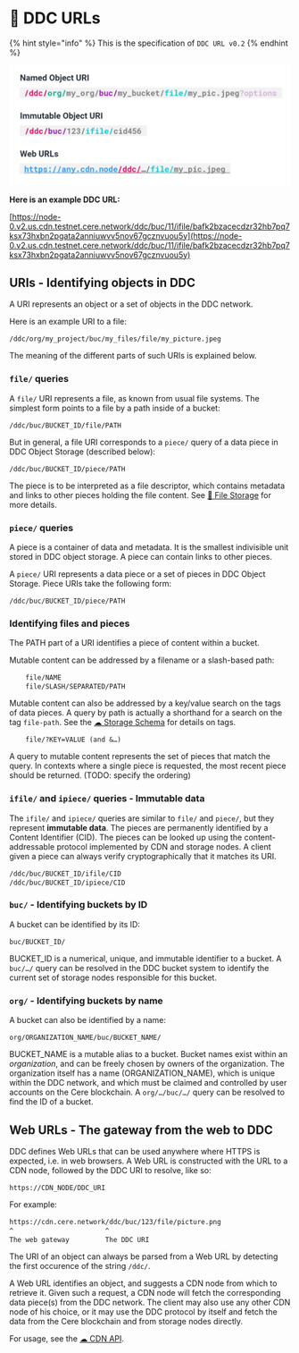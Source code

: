 # 🔗 DDC URLs

{% hint style="info" %} This is the specification of `DDC URL v0.2`
{% endhint %}

![Structure of DDC URLs](<../../.gitbook/assets/DDC URL.png>)

[original picture]: https://miro.com/app/board/o9J_lsMr5wI=/?moveToWidget=3458764527405861779&cot=14
[requirements]: https://www.notion.so/cere/Architecture-of-DDC-software-2d6824916b394fa0bc20ff176525d0fc#c8397cdafc4d4f5a9ddd1072a87c189e

**Here is an example DDC URL:**

[https://node-0.v2.us.cdn.testnet.cere.network/ddc/buc/11/ifile/bafk2bzacecdzr32hb7pq7ksx73hxbn2pgata2anniuwvv5nov67gcznvuou5y](https://node-0.v2.us.cdn.testnet.cere.network/ddc/buc/11/ifile/bafk2bzacecdzr32hb7pq7ksx73hxbn2pgata2anniuwvv5nov67gcznvuou5y)


## URIs - Identifying objects in DDC

A URI represents an object or a set of objects in the DDC network.

Here is an example URI to a file:

    /ddc/org/my_project/buc/my_files/file/my_picture.jpeg

The meaning of the different parts of such URIs is explained below.


### `file/` queries

A `file/` URI represents a file, as known from usual file systems. The simplest form points to a
file by a path inside of a bucket:

    /ddc/buc/BUCKET_ID/file/PATH

But in general, a file URI corresponds to a `piece/` query of a data piece in DDC Object Storage (described below):

    /ddc/buc/BUCKET_ID/piece/PATH

The piece is to be interpreted as a file descriptor, which contains metadata and links to other
pieces holding the file content. See [📂 File Storage](file-storage.md) for more details.


### `piece/` queries

A piece is a container of data and metadata. It is the smallest indivisible unit stored in DDC
object storage. A piece can contain links to other pieces.

A `piece/` URI represents a data piece or a set of pieces in DDC Object Storage. Piece URIs take
the following form:

    /ddc/buc/BUCKET_ID/piece/PATH


### Identifying files and pieces

The PATH part of a URI identifies a piece of content within a bucket.

Mutable content can be addressed by a filename or a slash-based path:

        file/NAME
        file/SLASH/SEPARATED/PATH

Mutable content can also be addressed by a key/value search on the tags of data pieces. A query by path is actually a shorthand for a search on the tag `file-path`. See the [☁ Storage Schema](storage-schema.md) for details on tags.

        file/?KEY=VALUE (and &…)

A query to mutable content represents the set of pieces that match the query. In contexts where a
single piece is requested, the most recent piece should be returned. (TODO: specify the ordering)


### `ifile/` and `ipiece/` queries - Immutable data

The `ifile/` and `ipiece/` queries are similar to `file/` and `piece/`, but they represent **immutable data**. The pieces are permanently identified by a Content Identifier (CID). The pieces can be looked up using the content-addressable protocol implemented by CDN and storage nodes. A client given a piece can always verify cryptographically that it matches its URI.

    /ddc/buc/BUCKET_ID/ifile/CID
    /ddc/buc/BUCKET_ID/ipiece/CID


### `buc/` - Identifying buckets by ID

A bucket can be identified by its ID:

    buc/BUCKET_ID/

BUCKET_ID is a numerical, unique, and immutable identifier to a bucket.
A `buc/…/` query can be resolved in the DDC bucket system to identify the current set
of storage nodes responsible for this bucket.


### `org/` - Identifying buckets by name

A bucket can also be identified by a name:

    org/ORGANIZATION_NAME/buc/BUCKET_NAME/

BUCKET_NAME is a mutable alias to a bucket. Bucket names exist within an *organization*, and can be freely chosen by owners of the organization. The organization itself has a name (ORGANIZATION_NAME), which is unique within the DDC network, and which must be claimed and controlled by user accounts on the Cere blockchain. A `org/…/buc/…/` query can be resolved to find the ID of a bucket.


## Web URLs - The gateway from the web to DDC

DDC defines Web URLs that can be used anywhere where HTTPS is expected, i.e. in web browsers. A Web URL
is constructed with the URL to a CDN node, followed by the DDC URI to resolve, like so:

    https://CDN_NODE/DDC_URI

For example:

    https://cdn.cere.network/ddc/buc/123/file/picture.png
    ^                       ^
    The web gateway         The DDC URI

The URI of an object can always be parsed from a Web URL by detecting the first occurence of the string `/ddc/`.

A Web URL identifies an object, and suggests a CDN node from which to retrieve it. Given such a request, a CDN node will fetch the corresponding data piece(s) from the DDC network. The client may also use any other CDN node of his choice, or it may use the DDC protocol by itself and fetch the data from the Cere blockchain and from storage nodes directly.

For usage, see the [☁ CDN API](cdn-api.md).

